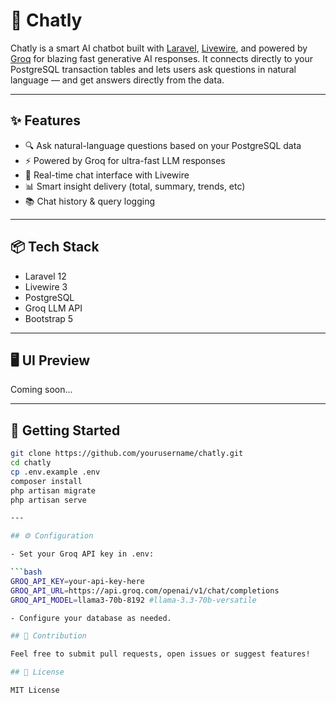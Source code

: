 # 🤖 Chatly

Chatly is a smart AI chatbot built with [Laravel](https://laravel.com/), [Livewire](https://livewire.laravel.com/), and powered by [Groq](https://groq.com/) for blazing fast generative AI responses. It connects directly to your PostgreSQL transaction tables and lets users ask questions in natural language — and get answers directly from the data.

---

## ✨ Features

- 🔍 Ask natural-language questions based on your PostgreSQL data
- ⚡ Powered by Groq for ultra-fast LLM responses
- 💬 Real-time chat interface with Livewire
- 📊 Smart insight delivery (total, summary, trends, etc)
- 📚 Chat history & query logging

---

## 📦 Tech Stack

- Laravel 12
- Livewire 3
- PostgreSQL
- Groq LLM API
- Bootstrap 5

---

## 🖥️ UI Preview

Coming soon...

---

## 🚀 Getting Started

```bash
git clone https://github.com/yourusername/chatly.git
cd chatly
cp .env.example .env
composer install
php artisan migrate
php artisan serve

---

## ⚙️ Configuration

- Set your Groq API key in .env:

```bash
GROQ_API_KEY=your-api-key-here
GROQ_API_URL=https://api.groq.com/openai/v1/chat/completions
GROQ_API_MODEL=llama3-70b-8192 #llama-3.3-70b-versatile

- Configure your database as needed.

## 🤝 Contribution

Feel free to submit pull requests, open issues or suggest features!

## 📄 License

MIT License
